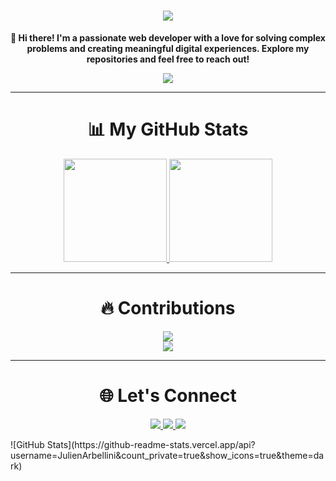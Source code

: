 <h1 align="center">
  <a href="https://github.com/JulienArbellini">
    <img src="https://readme-typing-svg.herokuapp.com/?lines=Welcome+to+my+GitHub!;I'm+Julien+Arbellini.;Passionate+Web+Developer!&center=true&size=30">
  </a>
</h1>

<p align="center">
  <strong>👋 Hi there! I'm a passionate web developer with a love for solving complex problems and creating meaningful digital experiences. Explore my repositories and feel free to reach out!</strong>
</p>

<p align="center">
  <a href="https://github.com/JulienArbellini">
    <img src="https://github-profile-trophy.vercel.app/?username=JulienArbellini&theme=radical&column=4&margin-w=15&margin-h=15">
  </a>
</p>

---

<h1 align="center">📊 My GitHub Stats</h1>
<p align="center">
  <a href="https://github.com/JulienArbellini">
    <img src="https://github-readme-stats.vercel.app/api?username=JulienArbellini&show_icons=true&count_private=true&hide_title=true&hide_border=true&theme=radical" height="165">
  </a>
  <a href="https://github.com/JulienArbellini">
    <img src="https://github-readme-stats.vercel.app/api/top-langs/?username=JulienArbellini&layout=compact&hide_border=true&theme=radical" height="165">
  </a>
</p>

---

<h1 align="center">🔥 Contributions</h1>
<p align="center">
  <a href="https://github.com/JulienArbellini">
    <img src="http://github-readme-streak-stats.herokuapp.com?user=JulienArbellini&theme=radical&hide_border=true">
  </a>
  <br>
  <a href="https://github.com/JulienArbellini">
    <img src="https://github-readme-activity-graph.cyclic.app/graph?username=JulienArbellini&theme=radical&hide_border=true">
  </a>
</p>

---

<h1 align="center">🌐 Let's Connect</h1>
<p align="center">
  <a href="https://www.linkedin.com/in/julienarbellini/">
    <img src="https://img.shields.io/badge/-LinkedIn-0A66C2?style=for-the-badge&logo=linkedin&logoColor=white">
  </a>
  <a href="mailto:julien.arbellini@example.com">
    <img src="https://img.shields.io/badge/Email-D14836?style=for-the-badge&logo=gmail&logoColor=white">
  </a>
  <a href="https://github.com/JulienArbellini">
    <img src="https://img.shields.io/github/followers/JulienArbellini?label=Follow%20Me&style=for-the-badge">
  </a>
</p>
![GitHub Stats](https://github-readme-stats.vercel.app/api?username=JulienArbellini&count_private=true&show_icons=true&theme=dark)
